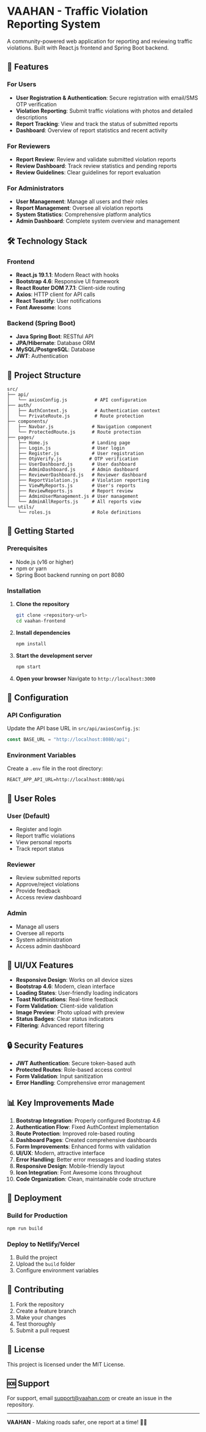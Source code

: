 # VAAHAN - Traffic Violation Reporting System

A community-powered web application for reporting and reviewing traffic violations. Built with React.js frontend and Spring Boot backend.

## 🚀 Features

### For Users
- **User Registration & Authentication**: Secure registration with email/SMS OTP verification
- **Violation Reporting**: Submit traffic violations with photos and detailed descriptions
- **Report Tracking**: View and track the status of submitted reports
- **Dashboard**: Overview of report statistics and recent activity

### For Reviewers
- **Report Review**: Review and validate submitted violation reports
- **Review Dashboard**: Track review statistics and pending reports
- **Review Guidelines**: Clear guidelines for report evaluation

### For Administrators
- **User Management**: Manage all users and their roles
- **Report Management**: Oversee all violation reports
- **System Statistics**: Comprehensive platform analytics
- **Admin Dashboard**: Complete system overview and management

## 🛠️ Technology Stack

### Frontend
- **React.js 19.1.1**: Modern React with hooks
- **Bootstrap 4.6**: Responsive UI framework
- **React Router DOM 7.7.1**: Client-side routing
- **Axios**: HTTP client for API calls
- **React Toastify**: User notifications
- **Font Awesome**: Icons

### Backend (Spring Boot)
- **Java Spring Boot**: RESTful API
- **JPA/Hibernate**: Database ORM
- **MySQL/PostgreSQL**: Database
- **JWT**: Authentication

## 📁 Project Structure

```
src/
├── api/
│   └── axiosConfig.js          # API configuration
├── auth/
│   ├── AuthContext.js          # Authentication context
│   └── PrivateRoute.js         # Route protection
├── components/
│   ├── Navbar.js              # Navigation component
│   └── ProtectedRoute.js      # Route protection
├── pages/
│   ├── Home.js                # Landing page
│   ├── Login.js               # User login
│   ├── Register.js            # User registration
│   ├── OtpVerify.js          # OTP verification
│   ├── UserDashboard.js       # User dashboard
│   ├── AdminDashboard.js      # Admin dashboard
│   ├── ReviewerDashboard.js   # Reviewer dashboard
│   ├── ReportViolation.js     # Violation reporting
│   ├── ViewMyReports.js       # User's reports
│   ├── ReviewReports.js       # Report review
│   ├── AdminUserManagement.js # User management
│   └── AdminAllReports.js     # All reports view
└── utils/
    └── roles.js               # Role definitions
```

## 🚀 Getting Started

### Prerequisites
- Node.js (v16 or higher)
- npm or yarn
- Spring Boot backend running on port 8080

### Installation

1. **Clone the repository**
   ```bash
   git clone <repository-url>
   cd vaahan-frontend
   ```

2. **Install dependencies**
   ```bash
   npm install
   ```

3. **Start the development server**
   ```bash
   npm start
   ```

4. **Open your browser**
   Navigate to `http://localhost:3000`

## 🔧 Configuration

### API Configuration
Update the API base URL in `src/api/axiosConfig.js`:
```javascript
const BASE_URL = "http://localhost:8080/api";
```

### Environment Variables
Create a `.env` file in the root directory:
```env
REACT_APP_API_URL=http://localhost:8080/api
```

## 📱 User Roles

### User (Default)
- Register and login
- Report traffic violations
- View personal reports
- Track report status

### Reviewer
- Review submitted reports
- Approve/reject violations
- Provide feedback
- Access review dashboard

### Admin
- Manage all users
- Oversee all reports
- System administration
- Access admin dashboard

## 🎨 UI/UX Features

- **Responsive Design**: Works on all device sizes
- **Bootstrap 4.6**: Modern, clean interface
- **Loading States**: User-friendly loading indicators
- **Toast Notifications**: Real-time feedback
- **Form Validation**: Client-side validation
- **Image Preview**: Photo upload with preview
- **Status Badges**: Clear status indicators
- **Filtering**: Advanced report filtering

## 🔒 Security Features

- **JWT Authentication**: Secure token-based auth
- **Protected Routes**: Role-based access control
- **Form Validation**: Input sanitization
- **Error Handling**: Comprehensive error management

## 📊 Key Improvements Made

1. **Bootstrap Integration**: Properly configured Bootstrap 4.6
2. **Authentication Flow**: Fixed AuthContext implementation
3. **Route Protection**: Improved role-based routing
4. **Dashboard Pages**: Created comprehensive dashboards
5. **Form Improvements**: Enhanced forms with validation
6. **UI/UX**: Modern, attractive interface
7. **Error Handling**: Better error messages and loading states
8. **Responsive Design**: Mobile-friendly layout
9. **Icon Integration**: Font Awesome icons throughout
10. **Code Organization**: Clean, maintainable code structure

## 🚀 Deployment

### Build for Production
```bash
npm run build
```

### Deploy to Netlify/Vercel
1. Build the project
2. Upload the `build` folder
3. Configure environment variables

## 🤝 Contributing

1. Fork the repository
2. Create a feature branch
3. Make your changes
4. Test thoroughly
5. Submit a pull request

## 📄 License

This project is licensed under the MIT License.

## 🆘 Support

For support, email support@vaahan.com or create an issue in the repository.

---

**VAAHAN** - Making roads safer, one report at a time! 🚗🚦
